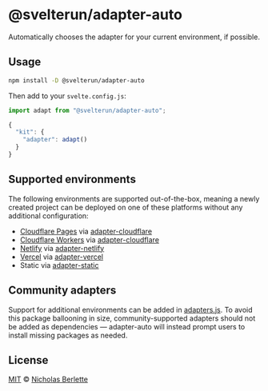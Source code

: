 # @svelterun/adapter-auto

Automatically chooses the adapter for your current environment, if possible.

## Usage

```bash
npm install -D @svelterun/adapter-auto
```

Then add to your `svelte.config.js`:

```js
import adapt from "@svelterun/adapter-auto";

{
  "kit": {
    "adapter": adapt()
  }
}
```

## Supported environments

The following environments are supported out-of-the-box, meaning a newly created project can be deployed on one of these platforms without any additional configuration:

- [Cloudflare Pages](https://developers.cloudflare.com/pages/) via [adapter-cloudflare](https://github.com/sveltejs/kit/tree/main/packages/adapter-cloudflare)
- [Cloudflare Workers](https://developers.cloudflare.com/workers/) via [adapter-cloudflare](https://github.com/sveltejs/kit/tree/main/packages/adapter-cloudflare-workers)
- [Netlify](https://netlify.com/) via [adapter-netlify](https://github.com/sveltejs/kit/tree/main/packages/adapter-netlify)
- [Vercel](https://vercel.com/) via [adapter-vercel](https://github.com/sveltejs/kit/tree/main/packages/adapter-vercel)
- Static via [adapter-static](https://github.com/sveltejs/kit/tree/main/packages/adapter-static)

## Community adapters

Support for additional environments can be added in [adapters.js](adapters.js). To avoid this package ballooning in size, community-supported adapters should not be added as dependencies — adapter-auto will instead prompt users to install missing packages as needed.

## License

[MIT](https://mit-license.org) © [Nicholas Berlette](https://github.com/nberlette)


